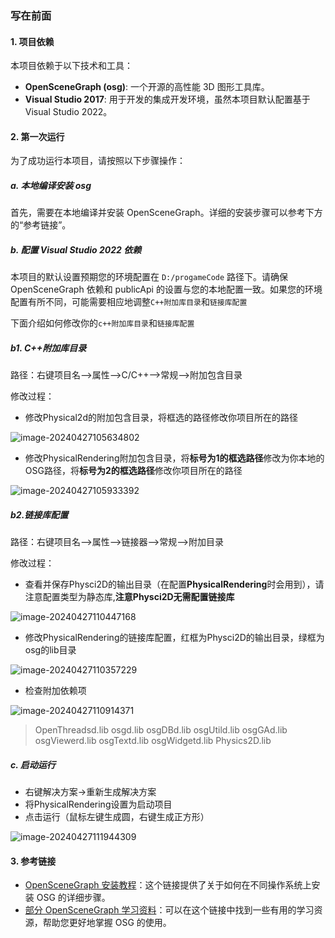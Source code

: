 ### 写在前面

#### 1. 项目依赖

本项目依赖于以下技术和工具：

- **OpenSceneGraph (osg)**: 一个开源的高性能 3D 图形工具库。
- **Visual Studio 2017**: 用于开发的集成开发环境，虽然本项目默认配置基于 Visual Studio 2022。

#### 2. 第一次运行

为了成功运行本项目，请按照以下步骤操作：

##### a. 本地编译安装 osg

首先，需要在本地编译并安装 OpenSceneGraph。详细的安装步骤可以参考下方的“参考链接”。

##### b. 配置 Visual Studio 2022 依赖

本项目的默认设置预期您的环境配置在 `D:/progameCode` 路径下。请确保 OpenSceneGraph 依赖和 publicApi 的设置与您的本地配置一致。如果您的环境配置有所不同，可能需要相应地调整`C++附加库目录`和`链接库配置`

下面介绍如何修改你的`c++附加库目录`和`链接库配置`

##### b1. C++附加库目录

路径：右键项目名-->属性-->C/C++-->常规-->附加包含目录

修改过程：

- 修改Physical2d的附加包含目录，将框选的路径修改你项目所在的路径

![image-20240427105634802](https://typora-1302012151.cos.ap-nanjing.myqcloud.com/image-20240427105634802.png)

- 修改PhysicalRendering附加包含目录，将**标号为1的框选路径**修改为你本地的OSG路径，将**标号为2的框选路径**修改你项目所在的路径

![image-20240427105933392](https://typora-1302012151.cos.ap-nanjing.myqcloud.com/image-20240427105933392.png)

##### b2.链接库配置

路径：右键项目名-->属性-->链接器-->常规-->附加目录

修改过程：

- 查看并保存Physci2D的输出目录（在配置**PhysicalRendering**时会用到），请注意配置类型为静态库,**注意Physci2D无需配置链接库**

![image-20240427110447168](https://typora-1302012151.cos.ap-nanjing.myqcloud.com/image-20240427110447168.png)

- 修改PhysicalRendering的链接库配置，红框为Physci2D的输出目录，绿框为osg的lib目录

![image-20240427110357229](https://typora-1302012151.cos.ap-nanjing.myqcloud.com/image-20240427110357229.png)

- 检查附加依赖项

![image-20240427110914371](https://typora-1302012151.cos.ap-nanjing.myqcloud.com/image-20240427110914371.png)

> OpenThreadsd.lib
> osgd.lib
> osgDBd.lib
> osgUtild.lib
> osgGAd.lib
> osgViewerd.lib
> osgTextd.lib
> osgWidgetd.lib
> Physics2D.lib

##### c. 启动运行

- 右键解决方案->重新生成解决方案
- 将PhysicalRendering设置为启动项目
- 点击运行（鼠标左键生成圆，右键生成正方形）

![image-20240427111944309](https://typora-1302012151.cos.ap-nanjing.myqcloud.com/image-20240427111944309.png)

#### 3. 参考链接

- [OpenSceneGraph 安装教程](https://blog.csdn.net/cdjaodj/article/details/126593370)：这个链接提供了关于如何在不同操作系统上安装 OSG 的详细步骤。
- [部分 OpenSceneGraph 学习资料](https://pan.baidu.com/s/1NTD2vfMXyrIwJwVtQ6rEgA?pwd=2024)：可以在这个链接中找到一些有用的学习资源，帮助您更好地掌握 OSG 的使用。
